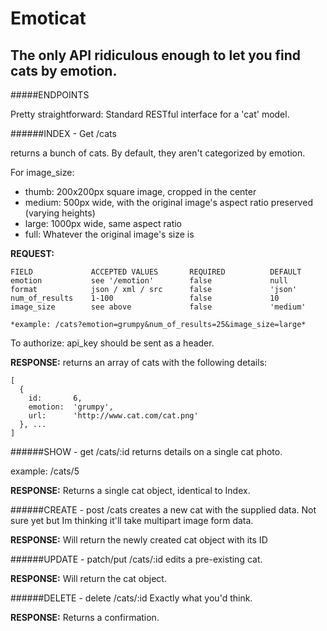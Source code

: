 Emoticat
========
The only API ridiculous enough to let you find cats by emotion.
--------------------------


#####ENDPOINTS

Pretty straightforward: Standard RESTful interface for a 'cat' model. 


######INDEX - Get /cats
  
returns a bunch of cats. By default, they aren't categorized by emotion.

For image_size: 

* thumb:  200x200px square image, cropped in the center
* medium: 500px wide, with the original image's aspect ratio preserved (varying heights)
* large:  1000px wide, same aspect ratio
* full:   Whatever the original image's size is

**REQUEST:**

```
FIELD             ACCEPTED VALUES       REQUIRED          DEFAULT
emotion           see '/emotion'        false             null
format            json / xml / src      false             'json'
num_of_results    1-100                 false             10
image_size        see above             false             'medium'       

*example: /cats?emotion=grumpy&num_of_results=25&image_size=large*
```

To authorize: api_key should be sent as a header.


**RESPONSE:**
returns an array of cats with the following details:

```
[
  {
    id:       6,
    emotion:  'grumpy',
    url:      'http://www.cat.com/cat.png'
  }, ...
]
```

######SHOW - get /cats/:id
  returns details on a single cat photo.

  example: /cats/5

  **RESPONSE:**
  Returns a single cat object, identical to Index.


######CREATE - post /cats
  creates a new cat with the supplied data. Not sure yet but Im thinking it'll take multipart image form data.

  **RESPONSE:**
  Will return the newly created cat object with its ID


######UPDATE - patch/put /cats/:id
  edits a pre-existing cat.

  **RESPONSE:**
  Will return the cat object.

######DELETE - delete /cats/:id
  Exactly what you'd think.

  **RESPONSE:**
  Returns a confirmation.
